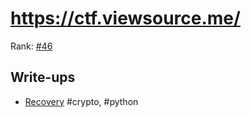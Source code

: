 # https://ctf.viewsource.me/

Rank: [#46](https://ctftime.org/event/1658)

## Write-ups
- [Recovery](recovery.md) #crypto, #python
